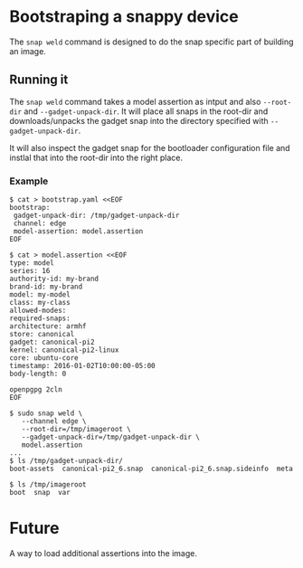 # Bootstraping a snappy device

The `snap weld` command is designed to do the snap specific part
of building an image.

## Running it

The `snap weld` command takes a model assertion as intput and
also `--root-dir` and `--gadget-unpack-dir`. It will place
all snaps in the root-dir and downloads/unpacks the gadget
snap into the directory specified with `--gadget-unpack-dir`.

It will also inspect the gadget snap for the bootloader
configuration file and instlal that into the root-dir
into the right place.

### Example

```
$ cat > bootstrap.yaml <<EOF
bootstrap:
 gadget-unpack-dir: /tmp/gadget-unpack-dir
 channel: edge
 model-assertion: model.assertion
EOF

$ cat > model.assertion <<EOF
type: model
series: 16
authority-id: my-brand
brand-id: my-brand
model: my-model
class: my-class
allowed-modes:  
required-snaps:  
architecture: armhf
store: canonical
gadget: canonical-pi2
kernel: canonical-pi2-linux
core: ubuntu-core
timestamp: 2016-01-02T10:00:00-05:00
body-length: 0

openpgpg 2cln
EOF

$ sudo snap weld \
   --channel edge \
   --root-dir=/tmp/imageroot \
   --gadget-unpack-dir=/tmp/gadget-unpack-dir \
   model.assertion 
...
$ ls /tmp/gadget-unpack-dir/
boot-assets  canonical-pi2_6.snap  canonical-pi2_6.snap.sideinfo  meta

$ ls /tmp/imageroot
boot  snap  var
```

# Future 

A way to load additional assertions into the image.

